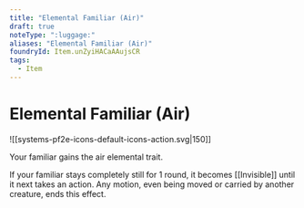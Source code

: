 ```yaml
---
title: "Elemental Familiar (Air)"
draft: true
noteType: ":luggage:"
aliases: "Elemental Familiar (Air)"
foundryId: Item.unZyiHACaAAujsCR
tags:
  - Item
---
```


# Elemental Familiar (Air)
![[systems-pf2e-icons-default-icons-action.svg|150]]

Your familiar gains the air elemental trait.

If your familiar stays completely still for 1 round, it becomes [[Invisible]] until it next takes an action. Any motion, even being moved or carried by another creature, ends this effect.
